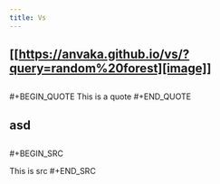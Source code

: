 ```yaml
---
title: Vs
---
```


## [[https://anvaka.github.io/vs/?query=random%20forest][image]]
##
##
#+BEGIN_QUOTE
This is a quote
#+END_QUOTE
##
##
##
##
##
## asd
##
#+BEGIN_SRC 

This is src
#+END_SRC
